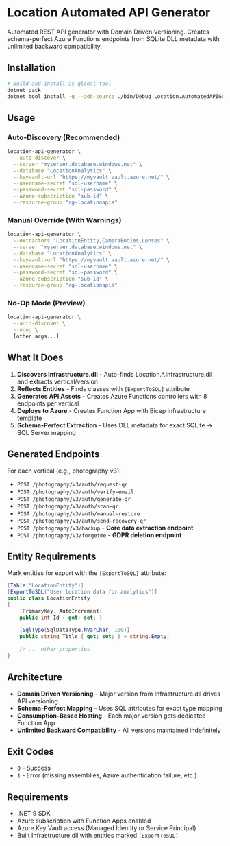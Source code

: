 ﻿# Location Automated API Generator

Automated REST API generator with Domain Driven Versioning. Creates schema-perfect Azure Functions endpoints from SQLite DLL metadata with unlimited backward compatibility.

## Installation

```bash
# Build and install as global tool
dotnet pack
dotnet tool install -g --add-source ./bin/Debug Location.AutomatedAPIGenerator
```

## Usage

### Auto-Discovery (Recommended)
```bash
location-api-generator \
  --auto-discover \
  --server "myserver.database.windows.net" \
  --database "LocationAnalytics" \
  --keyvault-url "https://myvault.vault.azure.net/" \
  --username-secret "sql-username" \
  --password-secret "sql-password" \
  --azure-subscription "sub-id" \
  --resource-group "rg-locationapis"
```

### Manual Override (With Warnings)
```bash
location-api-generator \
  --extractors "LocationEntity,CameraBodies,Lenses" \
  --server "myserver.database.windows.net" \
  --database "LocationAnalytics" \
  --keyvault-url "https://myvault.vault.azure.net/" \
  --username-secret "sql-username" \
  --password-secret "sql-password" \
  --azure-subscription "sub-id" \
  --resource-group "rg-locationapis"
```

### No-Op Mode (Preview)
```bash
location-api-generator \
  --auto-discover \
  --noop \
  [other args...]
```

## What It Does

1. **Discovers Infrastructure.dll** - Auto-finds Location.*.Infrastructure.dll and extracts vertical/version
2. **Reflects Entities** - Finds classes with `[ExportToSQL]` attribute 
3. **Generates API Assets** - Creates Azure Functions controllers with 8 endpoints per vertical
4. **Deploys to Azure** - Creates Function App with Bicep infrastructure template
5. **Schema-Perfect Extraction** - Uses DLL metadata for exact SQLite → SQL Server mapping

## Generated Endpoints

For each vertical (e.g., photography v3):

- `POST /photography/v3/auth/request-qr`
- `POST /photography/v3/auth/verify-email`  
- `POST /photography/v3/auth/generate-qr`
- `POST /photography/v3/auth/scan-qr`
- `POST /photography/v3/auth/manual-restore`
- `POST /photography/v3/auth/send-recovery-qr`
- `POST /photography/v3/backup` - **Core data extraction endpoint**
- `POST /photography/v3/forgetme` - **GDPR deletion endpoint**

## Entity Requirements

Mark entities for export with the `[ExportToSQL]` attribute:

```csharp
[Table("LocationEntity")]
[ExportToSQL("User location data for analytics")]
public class LocationEntity
{
    [PrimaryKey, AutoIncrement]
    public int Id { get; set; }
    
    [SqlType(SqlDataType.NVarChar, 100)]
    public string Title { get; set; } = string.Empty;
    
    // ... other properties
}
```

## Architecture

- **Domain Driven Versioning** - Major version from Infrastructure.dll drives API versioning
- **Schema-Perfect Mapping** - Uses SQL attributes for exact type mapping
- **Consumption-Based Hosting** - Each major version gets dedicated Function App
- **Unlimited Backward Compatibility** - All versions maintained indefinitely

## Exit Codes

- `0` - Success
- `1` - Error (missing assemblies, Azure authentication failure, etc.)

## Requirements

- .NET 9 SDK
- Azure subscription with Function Apps enabled
- Azure Key Vault access (Managed Identity or Service Principal)
- Built Infrastructure.dll with entities marked `[ExportToSQL]`